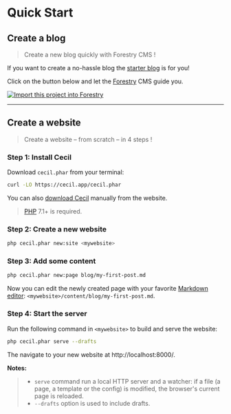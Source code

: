 <!--
description: "Create a new static site and test it locally."
-->

# Quick Start

## Create a blog

>Create a new blog quickly with Forestry CMS !

If you want to create a no-hassle blog the [starter blog](https://github.com/Cecilapp/the-butler#the-butler) is for you!

Click on the button below and let the [Forestry](https://forestry.io) CMS guide you.

[![Import this project into Forestry](https://assets.forestry.io/import-to-forestryK.svg)](https://cecil.app/cms/forestry/import/)

----

## Create a website

> Create a website – from scratch – in 4 steps !

### Step 1: Install Cecil

Download `cecil.phar` from your terminal:

```bash
curl -LO https://cecil.app/cecil.phar
```

You can also [download Cecil](https://cecil.app/download/) manually from the website.

> [PHP](http://php.net/manual/en/install.php) 7.1+ is required.

### Step 2: Create a new website

```bash
php cecil.phar new:site <mywebsite>
```

### Step 3: Add some content

```bash
php cecil.phar new:page blog/my-first-post.md
```

Now you can edit the newly created page with your favorite [Markdown editor](https://www.typora.io): `<mywebsite>/content/blog/my-first-post.md`.

### Step 4: Start the server

Run the following command in `<mywebsite>` to build and serve the website:

```bash
php cecil.phar serve --drafts
```

The navigate to your new website at http://localhost:8000/.

**Notes:**

>- `serve` command run a local HTTP server and a watcher: if a file (a page, a template or the config) is modified, the browser's current page is reloaded.
>- `--drafts` option is used to include drafts.

